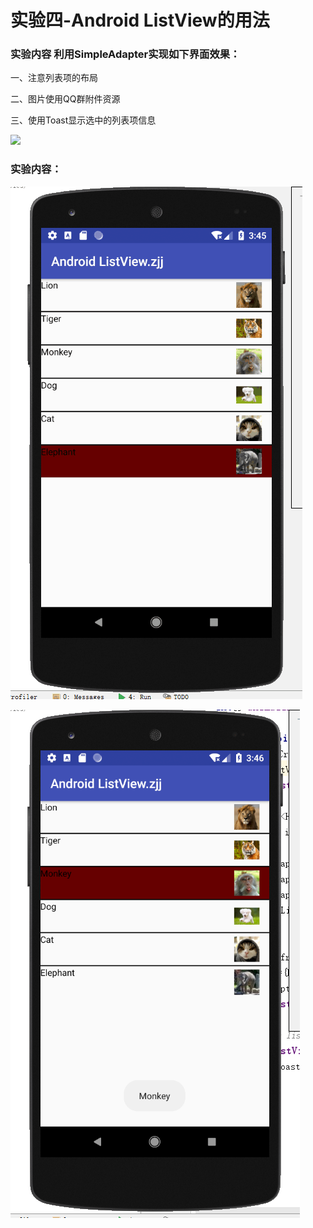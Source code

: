 # 实验四-Android ListView的用法

###  实验内容 利用SimpleAdapter实现如下界面效果：

一、注意列表项的布局

二、图片使用QQ群附件资源

三、使用Toast显示选中的列表项信息

![](https://ws1.sinaimg.cn/large/006dRdovgy1fq5ue8le8qj308m0c1jsb.jpg)

### 实验内容：

![L1](L1.png)

![L2](L2.png)

